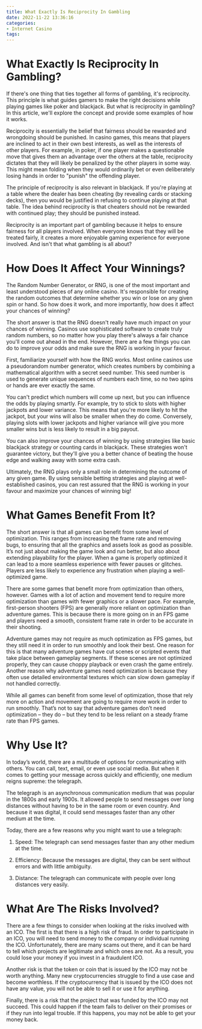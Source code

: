 ```yaml
---
title: What Exactly Is Reciprocity In Gambling
date: 2022-11-22 13:36:16
categories:
- Internet Casino
tags:
---
```



#  What Exactly Is Reciprocity In Gambling?

If there's one thing that ties together all forms of gambling, it's reciprocity. This principle is what guides gamers to make the right decisions while playing games like poker and blackjack. But what is reciprocity in gambling? In this article, we'll explore the concept and provide some examples of how it works.

Reciprocity is essentially the belief that fairness should be rewarded and wrongdoing should be punished. In casino games, this means that players are inclined to act in their own best interests, as well as the interests of other players. For example, in poker, if one player makes a questionable move that gives them an advantage over the others at the table, reciprocity dictates that they will likely be penalized by the other players in some way. This might mean folding when they would ordinarily bet or even deliberately losing hands in order to "punish" the offending player.

The principle of reciprocity is also relevant in blackjack. If you're playing at a table where the dealer has been cheating (by revealing cards or stacking decks), then you would be justified in refusing to continue playing at that table. The idea behind reciprocity is that cheaters should not be rewarded with continued play; they should be punished instead.

Reciprocity is an important part of gambling because it helps to ensure fairness for all players involved. When everyone knows that they will be treated fairly, it creates a more enjoyable gaming experience for everyone involved. And isn't that what gambling is all about?

#  How Does It Affect Your Winnings?

The Random Number Generator, or RNG, is one of the most important and least understood pieces of any online casino. It's responsible for creating the random outcomes that determine whether you win or lose on any given spin or hand. So how does it work, and more importantly, how does it affect your chances of winning?

The short answer is that the RNG doesn't really have much impact on your chances of winning. Casinos use sophisticated software to create truly random numbers, so no matter how you play there's always a fair chance you'll come out ahead in the end. However, there are a few things you can do to improve your odds and make sure the RNG is working in your favour.

First, familiarize yourself with how the RNG works. Most online casinos use a pseudorandom number generator, which creates numbers by combining a mathematical algorithm with a secret seed number. This seed number is used to generate unique sequences of numbers each time, so no two spins or hands are ever exactly the same.

You can't predict which numbers will come up next, but you can influence the odds by playing smartly. For example, try to stick to slots with higher jackpots and lower variance. This means that you're more likely to hit the jackpot, but your wins will also be smaller when they do come. Conversely, playing slots with lower jackpots and higher variance will give you more smaller wins but is less likely to result in a big payout.

You can also improve your chances of winning by using strategies like basic blackjack strategy or counting cards in blackjack. These strategies won't guarantee victory, but they'll give you a better chance of beating the house edge and walking away with some extra cash.

Ultimately, the RNG plays only a small role in determining the outcome of any given game. By using sensible betting strategies and playing at well-established casinos, you can rest assured that the RNG is working in your favour and maximize your chances of winning big!

#  What Games Benefit From It?

The short answer is that all games can benefit from some level of optimization. This ranges from increasing the frame rate and removing bugs, to ensuring that all the graphics and assets look as good as possible.
It’s not just about making the game look and run better, but also about extending playability for the player. When a game is properly optimized it can lead to a more seamless experience with fewer pauses or glitches. Players are less likely to experience any frustration when playing a well-optimized game.

There are some games that benefit more from optimization than others, however. Games with a lot of action and movement tend to require more optimization than games with fewer graphics or a slower pace. For example, first-person shooters (FPS) are generally more reliant on optimization than adventure games. This is because there is more going on in an FPS game and players need a smooth, consistent frame rate in order to be accurate in their shooting.

Adventure games may not require as much optimization as FPS games, but they still need it in order to run smoothly and look their best. One reason for this is that many adventure games have cut scenes or scripted events that take place between gameplay segments. If these scenes are not optimized properly, they can cause choppy playback or even crash the game entirely. Another reason why adventure games need optimization is because they often use detailed environmental textures which can slow down gameplay if not handled correctly.

While all games can benefit from some level of optimization, those that rely more on action and movement are going to require more work in order to run smoothly. That’s not to say that adventure games don’t need optimization – they do – but they tend to be less reliant on a steady frame rate than FPS games.

#  Why Use It?

In today’s world, there are a multitude of options for communicating with others. You can call, text, email, or even use social media. But when it comes to getting your message across quickly and efficiently, one medium reigns supreme: the telegraph.

The telegraph is an asynchronous communication medium that was popular in the 1800s and early 1900s. It allowed people to send messages over long distances without having to be in the same room or even country. And because it was digital, it could send messages faster than any other medium at the time.

Today, there are a few reasons why you might want to use a telegraph:

1. Speed: The telegraph can send messages faster than any other medium at the time.

2. Efficiency: Because the messages are digital, they can be sent without errors and with little ambiguity.

3. Distance: The telegraph can communicate with people over long distances very easily.

#  What Are The Risks Involved?

There are a few things to consider when looking at the risks involved with an ICO. The first is that there is a high risk of fraud. In order to participate in an ICO, you will need to send money to the company or individual running the ICO. Unfortunately, there are many scams out there, and it can be hard to tell which projects are legitimate and which ones are not. As a result, you could lose your money if you invest in a fraudulent ICO.

Another risk is that the token or coin that is issued by the ICO may not be worth anything. Many new cryptocurrencies struggle to find a use case and become worthless. If the cryptocurrency that is issued by the ICO does not have any value, you will not be able to sell it or use it for anything.

Finally, there is a risk that the project that was funded by the ICO may not succeed. This could happen if the team fails to deliver on their promises or if they run into legal trouble. If this happens, you may not be able to get your money back.